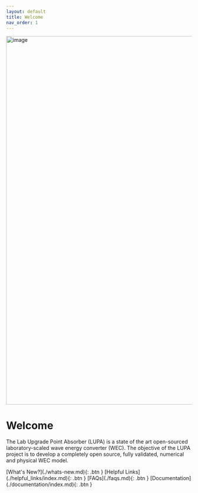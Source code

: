 ```yaml
---
layout: default
title: Welcome
nav_order: 1
---
```

<img width="1000vw" alt="image" src="https://user-images.githubusercontent.com/75865953/166865752-c4924ca0-913b-4bd9-9383-e20225a07192.png">   

# Welcome
The Lab Upgrade Point Absorber (LUPA) is a state of the art open-sourced laboratory-scaled wave energy converter (WEC). The objective of the LUPA project is to develop a completely open source, fully validated, numerical and physical WEC model. 

<span class="fs-6">
[What's New?](./whats-new.md){: .btn }
[Helpful Links](./helpful_links/index.md){: .btn }
</span>

<span class="fs-6">
[FAQs](./faqs.md){: .btn }
[Documentation](./documentation/index.md){: .btn }
</span>
